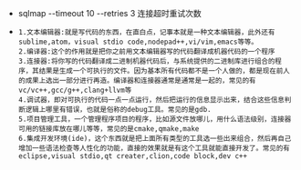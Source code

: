 - sqlmap --timeout 10 --retries 3 连接超时重试次数

- ```
  1.文本编辑器:就是写代码的东西，在直白点，记事本就是一种文本编辑器，此外还有sublime,atom，visual stdio code,nodepad++,vi/vim,emacs等等。
  2.编译器:这个的作用就是把你之前用文本编辑器写的代码翻译成机器代码的一个程序
  3.连接器:将你写的代码翻译成二进制机器代码后，与系统提供的二进制库进行组合的程序，其结果是生成一个可执行的文件。因为基本所有代码都不是一个人做的，都是现在前人的成果上选出一部分进行再造。编译器和连接器通常是通常是一起的，常见的有vc/vc++,gcc/g++,clang+llvm等
  4.调试器，即对可执行的代码一点一点运行，然后把运行的信息显示出来，结合这些信息判断逻辑上哪里有错误，也就是俗称的debug工具。常见的是gdb.
  5.项目管理工具，一个管理程序项目的程序，比如源文件放哪儿，用什么语法级别，连接器可用的链接库放在哪儿等等，常见的是cmake,qmake,make
  6.集成开发环境(ide)，这个东西就是把上面所有类型的工具选一些出来组合，然后再自己增加一些语法检查等人性化的功能，直接的效果就是有这个工具就能直接开发了。常见的有eclipse,visual stdio,qt creater,clion,code block,dev c++
  ```